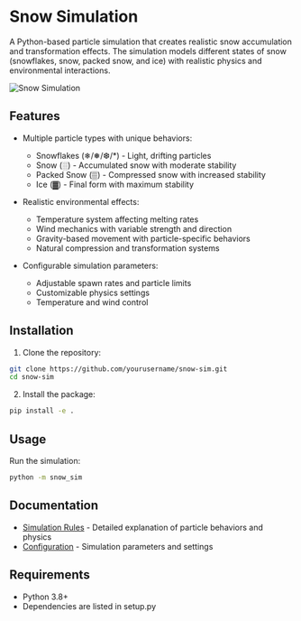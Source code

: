 # Snow Simulation

A Python-based particle simulation that creates realistic snow accumulation and transformation effects. The simulation models different states of snow (snowflakes, snow, packed snow, and ice) with realistic physics and environmental interactions.

![Snow Simulation](../screenshot.png)

## Features

- Multiple particle types with unique behaviors:
  - Snowflakes (❄/❅/❆/*) - Light, drifting particles
  - Snow (░) - Accumulated snow with moderate stability
  - Packed Snow (▒) - Compressed snow with increased stability
  - Ice (▓) - Final form with maximum stability

- Realistic environmental effects:
  - Temperature system affecting melting rates
  - Wind mechanics with variable strength and direction
  - Gravity-based movement with particle-specific behaviors
  - Natural compression and transformation systems

- Configurable simulation parameters:
  - Adjustable spawn rates and particle limits
  - Customizable physics settings
  - Temperature and wind control

## Installation

1. Clone the repository:
```bash
git clone https://github.com/yourusername/snow-sim.git
cd snow-sim
```

2. Install the package:
```bash
pip install -e .
```

## Usage

Run the simulation:
```bash
python -m snow_sim
```

## Documentation

- [Simulation Rules](snow_sim/snow_sim/docs/SIMULATION_RULES.md) - Detailed explanation of particle behaviors and physics
- [Configuration](snow_sim/snow_sim/config.yaml) - Simulation parameters and settings

## Requirements

- Python 3.8+
- Dependencies are listed in setup.py
